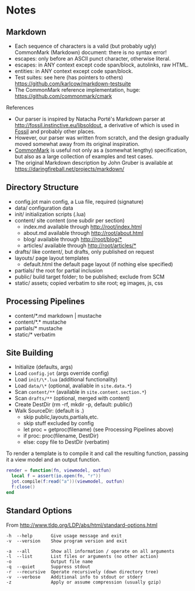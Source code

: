 # Notes

## Markdown

- Each sequence of characters is a valid (but probably ugly)
  CommonMark (Markdown) document: there is no syntax error!
- escapes: only before an ASCII punct character, otherwise literal.
- escapes: in ANY context except code span/block, autolinks, raw HTML.
- entities: in ANY context except code span/block.
- Test suites: see here (has pointers to others)
  <https://github.com/karlcow/markdown-testsuite>
- The CommonMark reference implementation, huge:
  <https://github.com/commonmark/cmark>

References

- Our parser is inspired by Natacha Porté's Markdown parser
  at <http://fossil.instinctive.eu/libsoldout>, a derivative of
  which is used in [Fossil](https://fossil-scm.org) and probably
  other places.
- However, our parser was written from scratch, and the design
  gradually moved somewhat away from its original inspiration.
- [CommonMark](https://commonmark.org) is useful not only
  as a (somewhat lengthy) specification, but also as a
  large collection of examples and test cases.
- The original Markdown description by John Gruber is
  available at <https://daringfireball.net/projects/markdown/>

## Directory Structure

- config.jot       main config, a Lua file, required (signature)
- data/            configuration data
- init/            initialization scripts (.lua)
- content/         site content (one subdir per section)
  - index.md       available through <http://root/index.html>
  - about.md       available through <http://root/about.html>
  - blog/          available through <http://root/blog/*>
  - articles/      available through <http://root/articles/*>
- drafts/          like content/, but drafts, only published on request
- layouts/         page layout templates
  - default.html   the default page layout (if nothing else specified)
- partials/        the root for partial inclusion
- public/          build target folder; to be published; exclude from SCM
- static/          assets; copied verbatim to site root; eg images, js, css

## Processing Pipelines

- content/\*.md    markdown | mustache
- content/\*.\*    mustache
- partials/\*      mustache
- static/\*        verbatim

## Site Building

- Initialize (defaults, args)
- Load `config.jot`   (args override config)
- Load `init/\*.lua`  (additional functionality)
- Load `data/\*`      (optional, avaliable in `site.data.*`)
- Scan `content/**`   (available in `site.content.section.*`)
- Scan `drafts/**`    (optional, merged with content)
- Create DestDir      (rm -rf, mkdir -p, default: public/)
- Walk SourceDir:     (default is .)
  - skip public,layouts,partials,etc.
  - skip stuff excluded by config
  - let proc = getproc(filename)  (see Processing Pipelines above)
  - if proc: proc(filename, DestDir)
  - else: copy file to DestDir (verbatim)

To render a template is to compile it and call the resulting function,
passing it a view model and an output function.

```Lua
render = function(fn, viewmodel, outfun)
  local f = assert(io.open(fn, "r"))
  jot.compile(f:read("a"))(viewmodel, outfun)
  f:close()
end
```

## Standard Options

From <http://www.tldp.org/LDP/abs/html/standard-options.html>

```text
-h  --help       Give usage message and exit
-v  --version    Show program version and exit

-a  --all        Show all information / operate on all arguments
-l  --list       List files or arguments (no other action)
-o               Output file name
-q  --quiet      Suppress stdout
-r  --recursive  Operate recursively (down directory tree)
-v  --verbose    Additional info to stdout or stderr
-z               Apply or assume compression (usually gzip)
```
